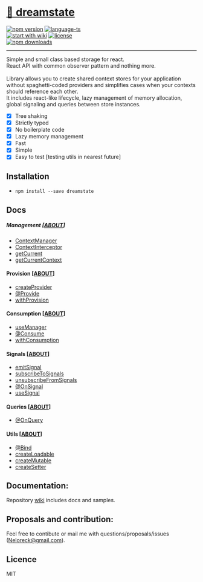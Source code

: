 # <a href='https://www.npmjs.com/package/dreamstate'> 🗻 dreamstate </a>

[![npm version](https://img.shields.io/npm/v/dreamstate.svg?style=flat-square)](https://www.npmjs.com/package/dreamstate)
[![language-ts](https://img.shields.io/badge/language-typescript%3A%20100%25-blue.svg?style=flat)](https://github.com/Neloreck/redux-cbd/search?l=typescript)<br/>
[![start with wiki](https://img.shields.io/badge/docs-wiki-blue.svg?style=flat)](https://github.com/Neloreck/dreamstate/wiki)
                      [![license](https://img.shields.io/badge/license-MIT-blue.svg?style=flat)](https://github.com/Neloreck/redux-cbd/blob/master/LICENSE)
<br/>
[![npm downloads](https://img.shields.io/npm/dt/dreamstate.svg?style=flat-square)](https://www.npmjs.com/package/dreamstate)

<hr/>

Simple and small class based storage for react. <br/>
React API with common observer pattern and nothing more.
<br/> <br/>
Library allows you to create shared context stores for your application without spaghetti-coded providers and simplifies cases when your contexts should reference each other. <br/>
It includes react-like lifecycle, lazy management of memory allocation, global signaling and queries  between store instances. <br/>

 - [x] Tree shaking
 - [x] Strictly typed
 - [x] No boilerplate code
 - [x] Lazy memory management
 - [x] Fast 
 - [x] Simple 
 - [x] Easy to test [testing utils in nearest future]

## Installation

- `npm install --save dreamstate`

## Docs

  ##### Management [[ABOUT](https://github.com/Neloreck/dreamstate/wiki/management)]

  - [ContextManager](https://github.com/Neloreck/dreamstate/wiki/ContextManager)
  - [ContextInterceptor](https://github.com/Neloreck/dreamstate/wiki/ContextInterceptor)
  - [getCurrent](https://github.com/Neloreck/dreamstate/wiki/getCurrent)
  - [getCurrentContext](https://github.com/Neloreck/dreamstate/wiki/getCurrentContext)

  #### Provision [[ABOUT](https://github.com/Neloreck/dreamstate/wiki/provision)]

  - [createProvider](https://github.com/Neloreck/dreamstate/wiki/createProvider)
  - [@Provide](https://github.com/Neloreck/dreamstate/wiki/@Provide)
  - [withProvision](https://github.com/Neloreck/dreamstate/wiki/withProvision)

  #### Consumption [[ABOUT](https://github.com/Neloreck/dreamstate/wiki/consumption)]

  - [useManager](https://github.com/Neloreck/dreamstate/wiki/useManager)
  - [@Consume](https://github.com/Neloreck/dreamstate/wiki/@Consume)
  - [withConsumption](https://github.com/Neloreck/dreamstate/wiki/withConsumption)
  
  #### Signals [[ABOUT](https://github.com/Neloreck/dreamstate/wiki/signals)]

  - [emitSignal](https://github.com/Neloreck/dreamstate/wiki/emitSignal)
  - [subscribeToSignals](https://github.com/Neloreck/dreamstate/wiki/subscribeToSignals)
  - [unsubscribeFromSignals](https://github.com/Neloreck/dreamstate/wiki/unsubscribeFromSignals)
  - [@OnSignal](https://github.com/Neloreck/dreamstate/wiki/@OnSignal)
  - [useSignal](https://github.com/Neloreck/dreamstate/wiki/useSignal)

  #### Queries [[ABOUT](https://github.com/Neloreck/dreamstate/wiki/queries)]
  - [@OnQuery](https://github.com/Neloreck/dreamstate/wiki/@OnQuery)

  #### Utils [[ABOUT](https://github.com/Neloreck/dreamstate/wiki/utils)]

  - [@Bind](https://github.com/Neloreck/dreamstate/wiki/@Bind)
  - [createLoadable](https://github.com/Neloreck/dreamstate/wiki/createLoadable)
  - [createMutable](https://github.com/Neloreck/dreamstate/wiki/createMutable)
  - [createSetter](https://github.com/Neloreck/dreamstate/wiki/createSetter)

## Documentation:

Repository [wiki](https://github.com/Neloreck/dreamstate/wiki) includes docs and samples. <br/>

## Proposals and contribution:

  Feel free to contibute or mail me with questions/proposals/issues (Neloreck@gmail.com). <br/>

## Licence

MIT
